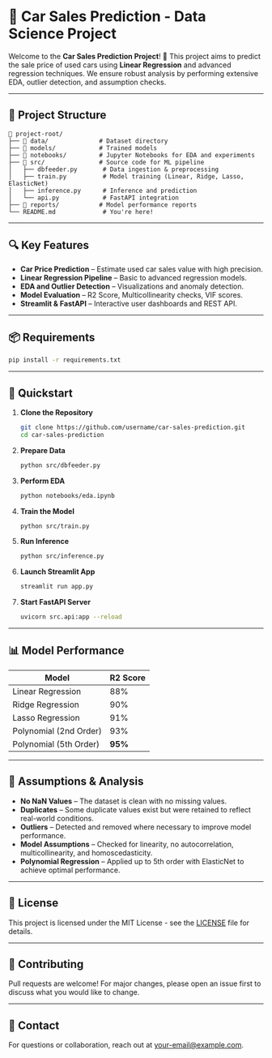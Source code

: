 # 🚗 Car Sales Prediction - Data Science Project

Welcome to the **Car Sales Prediction Project**! 🚀 This project aims to predict the sale price of used cars using **Linear Regression** and advanced regression techniques. We ensure robust analysis by performing extensive EDA, outlier detection, and assumption checks.

---

## 🧰 Project Structure
```
📂 project-root/
├── 📁 data/              # Dataset directory
├── 📁 models/            # Trained models
├── 📁 notebooks/         # Jupyter Notebooks for EDA and experiments
├── 📁 src/               # Source code for ML pipeline
│   ├── dbfeeder.py       # Data ingestion & preprocessing
│   ├── train.py          # Model training (Linear, Ridge, Lasso, ElasticNet)
│   ├── inference.py      # Inference and prediction
│   └── api.py            # FastAPI integration
├── 📁 reports/           # Model performance reports
└── README.md             # You're here!
```

---

## 🔍 Key Features
- **Car Price Prediction** – Estimate used car sales value with high precision.
- **Linear Regression Pipeline** – Basic to advanced regression models.
- **EDA and Outlier Detection** – Visualizations and anomaly detection.
- **Model Evaluation** – R2 Score, Multicollinearity checks, VIF scores.
- **Streamlit & FastAPI** – Interactive user dashboards and REST API.

---

## 📦 Requirements
```bash
pip install -r requirements.txt
```

---

## 🚀 Quickstart
1. **Clone the Repository**
   ```bash
   git clone https://github.com/username/car-sales-prediction.git
   cd car-sales-prediction
   ```
2. **Prepare Data**
   ```bash
   python src/dbfeeder.py
   ```
3. **Perform EDA**
   ```bash
   python notebooks/eda.ipynb
   ```
4. **Train the Model**
   ```bash
   python src/train.py
   ```
5. **Run Inference**
   ```bash
   python src/inference.py
   ```
6. **Launch Streamlit App**
   ```bash
   streamlit run app.py
   ```
7. **Start FastAPI Server**
   ```bash
   uvicorn src.api:app --reload
   ```

---

## 📊 Model Performance
| Model                 | R2 Score  |
|----------------------|-----------|
| Linear Regression     | 88%       |
| Ridge Regression      | 90%       |
| Lasso Regression      | 91%       |
| Polynomial (2nd Order)| 93%       |
| Polynomial (5th Order)| **95%**   |

---

## 🧪 Assumptions & Analysis
- **No NaN Values** – The dataset is clean with no missing values.
- **Duplicates** – Some duplicate values exist but were retained to reflect real-world conditions.
- **Outliers** – Detected and removed where necessary to improve model performance.
- **Model Assumptions** – Checked for linearity, no autocorrelation, multicollinearity, and homoscedasticity.
- **Polynomial Regression** – Applied up to 5th order with ElasticNet to achieve optimal performance.

---

## 📜 License
This project is licensed under the MIT License - see the [LICENSE](LICENSE) file for details.

---

## 🤝 Contributing
Pull requests are welcome! For major changes, please open an issue first to discuss what you would like to change.

---

## 📧 Contact
For questions or collaboration, reach out at [your-email@example.com](mailto:your-email@example.com).

